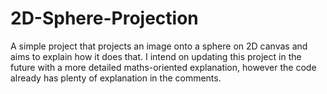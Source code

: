 # 2D-Sphere-Projection
A simple project that projects an image onto a sphere on 2D canvas and aims to explain how it does that.
I intend on updating this project in the future with a more detailed maths-oriented explanation, however the code already has plenty of explanation in the comments.
